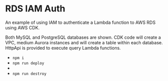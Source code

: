 # RDS IAM Auth

An example of using IAM to authenticate a Lambda function to AWS RDS using AWS CDK.

Both MySQL and PostgreSQL databases are shown. CDK code will create a VPC, medium Aurora instances and will create a table within each database.
HttpApi is provided to execute query Lambda functions.

* `npm i`
* `npm run deploy`
* <have fun doing stuff>
* `npm run destroy`

